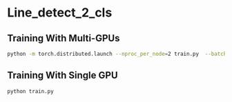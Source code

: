 # Line_detect_2_cls

## Training With Multi-GPUs

```bash
python -m torch.distributed.launch --nproc_per_node=2 train.py  --batch-size 4
```

## Training With Single GPU

```bash
python train.py
```


